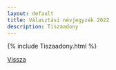 ```yaml
---
layout: default
title: Választási névjegyzék 2022
description: Tiszaadony
---
```


{% include Tiszaadony.html %}

[Vissza](./)